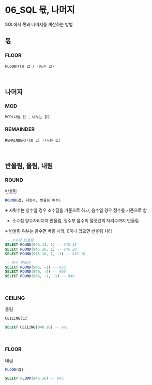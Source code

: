 # 06_SQL 몫, 나머지

SQL에서 몫과 나머지를 계산하는 방법

## 몫

### FLOOR

```mysql
FLOOR(나눌 값 / 나누는 값)
```

<br>

## 나머지

### MOD

```mysql
MOD(나눌 값 , 나누는 값)
```

### REMAINDER

```mysql
REMAINDER(나눌 값, 나누는 값)
```

<br>

## 반올림, 올림, 내림

### ROUND

반올림

```sql
ROUND(값, 자릿수, 반올림 여부)
```

※ 자릿수는 양수일 경우 소수점을 기준으로 하고, 음수일 경우 정수를 기준으로 함

- 소수점 양수자리까지 반올림, 정수부 음수의 절댓값의 자리수까지 반올림

※ 반올림 여부는 음수면 버림 처리, 0이나 없으면 반올림 처리

```sql
-- 소수점 반올림
SELECT ROUND(945.13, 1) -- 945.10
SELECT ROUND(945.16, 1) -- 945.20
SELECT ROUND(945.16, 1, -1) -- 945.10

-- 정수 반올림
SELECT ROUND(946, -1) -- 950
SELECT ROUND(946, -2) -- 900
SELECT ROUND(946, -1, -1) -- 940
```

<br>

### CEILING

올림

```sql
CEILING(값)
```

```sql
SELECT CEILING(940.16) -- 941
```

<br>

### FLOOR

내림

```sql
FLOOR(값)
```

```sql
SELECT FLOOR(945.16) -- 945
```



